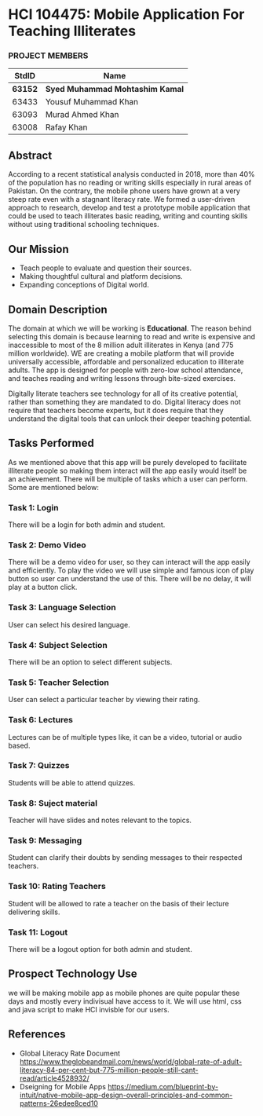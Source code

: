 # HCI 104475: Mobile Application For Teaching Illiterates #
### PROJECT MEMBERS ###
StdID | Name
------------ | -------------
**63152** | **Syed Muhammad Mohtashim Kamal** <!--this is the group leader in bold-->
63433 | Yousuf Muhammad Khan
63093 | Murad Ahmed Khan
63008 | Rafay Khan
<!-- Replace name and student ids with acutally group member names and ids-->
## Abstract ##
According to a recent statistical analysis conducted in 2018, more than 40% of the population has no reading or writing skills especially in rural areas of Pakistan. On the contrary, the mobile phone users have grown at a very steep rate even with a stagnant literacy rate. We formed a user-driven approach to research, develop and test a prototype mobile application that could be used to teach illiterates basic reading, writing and counting skills without using traditional schooling techniques.

## Our Mission ##
* Teach people to evaluate and question their sources.
* Making thoughtful cultural and platform decisions.
* Expanding conceptions of Digital world.


## Domain Description ##
The domain at which we will be working is **Educational**. The reason behind selecting this domain is because learning to read and write is expensive and inaccessible to most of the 8 million adult illiterates in Kenya (and 775 million worldwide). WE are creating a mobile platform that will provide universally accessible, affordable and personalized education to illiterate adults. The app is designed for people with zero-low school attendance, and teaches reading and writing lessons through bite-sized exercises.

Digitally literate teachers see technology for all of its creative potential, rather than something they are mandated to do. Digital literacy does not require that teachers become experts, but it does require that they understand the digital tools that can unlock their deeper teaching potential.


## Tasks Performed ##
As we mentioned above that this app will be purely developed to facilitate illiterate people so making them interact will the app easily would itself be an achievement. There will be multiple of tasks which a user can perform. Some are mentioned below: 

### Task 1: Login ###
There will be a login for both admin and student.
 ### Task 2: Demo Video ###
There will be a demo video for user, so they can interact will the app easily and efficiently. To play the video we will use simple and famous icon of play button so user can understand the use of this. There will be no delay, it will play at a button click.
### Task 3: Language Selection ###
User can select his desired language.
### Task 4: Subject Selection ###
There will be an option to select different subjects.
### Task 5: Teacher Selection ###
User can select a particular teacher by viewing their rating.
### Task 6: Lectures ###
Lectures can be of multiple types like, it can be a video, tutorial or audio based.
### Task 7: Quizzes ###
Students will be able to attend quizzes.
### Task 8: Suject material ###
Teacher will have slides and notes relevant to the topics.
### Task 9: Messaging ###
Student can clarify their doubts by sending messages to their respected teachers.
### Task 10: Rating Teachers ###
Student will be allowed to rate a teacher on the basis of their lecture delivering skills.
### Task 11: Logout ###
There will be a logout option for both admin and student.
## Prospect Technology Use ##
we will be making mobile app as mobile phones are quite popular these days and mostly every indivisual have access to it. We will use html, css and java script to make HCI invisble for our users.

## References ##
- Global Literacy Rate Document https://www.theglobeandmail.com/news/world/global-rate-of-adult-literacy-84-per-cent-but-775-million-people-still-cant-read/article4528932/
- Dseigning for Mobile Apps https://medium.com/blueprint-by-intuit/native-mobile-app-design-overall-principles-and-common-patterns-26edee8ced10

